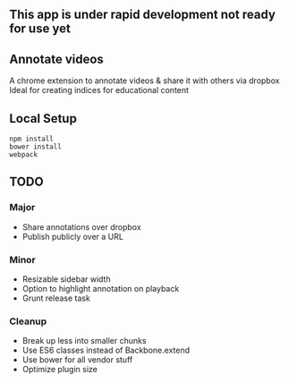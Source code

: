 ## This app is under rapid development not ready for use yet

## Annotate videos

A chrome extension to annotate videos & share it with others via dropbox
Ideal for creating indices for educational content

## Local Setup

```
npm install
bower install
webpack
```

## TODO

### Major
- Share annotations over dropbox
- Publish publicly over a URL

### Minor
- Resizable sidebar width
- Option to highlight annotation on playback
- Grunt release task

### Cleanup
- Break up less into smaller chunks
- Use ES6 classes instead of Backbone.extend
- Use bower for all vendor stuff
- Optimize plugin size
